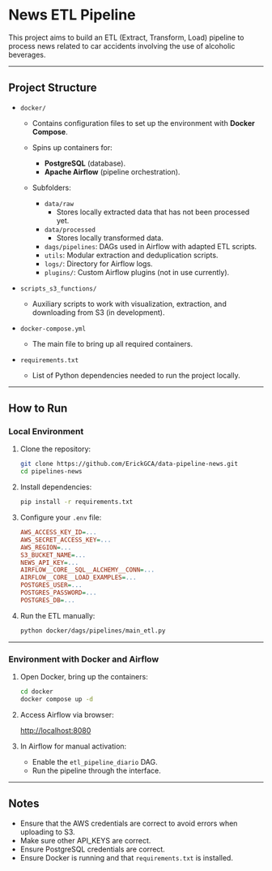 
# News ETL Pipeline

This project aims to build an ETL (Extract, Transform, Load) pipeline to process news related to car accidents involving the use of alcoholic beverages.

---

## Project Structure

- `docker/`
  - Contains configuration files to set up the environment with **Docker Compose**.
  - Spins up containers for:
    - **PostgreSQL** (database).
    - **Apache Airflow** (pipeline orchestration).
  
  - Subfolders:
    - `data/raw`
      - Stores locally extracted data that has not been processed yet.
    - `data/processed`
      - Stores locally transformed data.
    - `dags/pipelines`: DAGs used in Airflow with adapted ETL scripts.
    - `utils`: Modular extraction and deduplication scripts.
    - `logs/`: Directory for Airflow logs.
    - `plugins/`: Custom Airflow plugins (not in use currently).

- `scripts_s3_functions/`
  - Auxiliary scripts to work with visualization, extraction, and downloading from S3 (in development).

- `docker-compose.yml`
  - The main file to bring up all required containers.

- `requirements.txt`
  - List of Python dependencies needed to run the project locally.

---

## How to Run

### Local Environment

1. Clone the repository:
   ```bash
   git clone https://github.com/ErickGCA/data-pipeline-news.git
   cd pipelines-news
   ```

2. Install dependencies:
   ```bash
   pip install -r requirements.txt
   ```

3. Configure your `.env` file:
   ```ini
   AWS_ACCESS_KEY_ID=...
   AWS_SECRET_ACCESS_KEY=...
   AWS_REGION=...
   S3_BUCKET_NAME=...
   NEWS_API_KEY=...
   AIRFLOW__CORE__SQL__ALCHEMY__CONN=...
   AIRFLOW__CORE__LOAD_EXAMPLES=...
   POSTGRES_USER=...
   POSTGRES_PASSWORD=...
   POSTGRES_DB=...
   ```

4. Run the ETL manually:
   ```bash
   python docker/dags/pipelines/main_etl.py
   ```

---

### Environment with Docker and Airflow

1. Open Docker, bring up the containers:
   ```bash
   cd docker
   docker compose up -d
   ```

2. Access Airflow via browser:

   [http://localhost:8080](http://localhost:8080)

3. In Airflow for manual activation:
   - Enable the `etl_pipeline_diario` DAG.
   - Run the pipeline through the interface.

---

## Notes

- Ensure that the AWS credentials are correct to avoid errors when uploading to S3.
- Make sure other API_KEYS are correct.
- Ensure PostgreSQL credentials are correct.
- Ensure Docker is running and that `requirements.txt` is installed.
